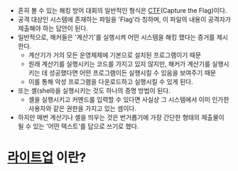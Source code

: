 - 흔히 볼 수 있는 해킹 방어 대회의 일반적인 형식은 [CTF](CTF.md)(Capture the Flag)이다.
- 공격 대상인 시스템에 존재하는 파일을 'Flag'라 칭하며, 이 파일의 내용이 공격자가 제출해야 하는 답안이 된다.
- 일반적으로, 해커들은 '계산기'를 실행시켜 어떤 시스템을 해킹 했다는 증거를 제시한다.
	- 계산기가 거의 모든 운영체제에 기본으로 설치된 프로그램이기 때문
	- 원래 계산기를 실행시키는 코드를 가지고 있지 않지만, 해커가 계산기를 실행시키는 데 성공했다면 어떤 프로그램이든 실행시킬 수 있음을 보여주기 때문
	- 이를 통해 악성 프로그램을 다운로드하고 실행시킬 수 있게 된다.
- 또는 셸(shell)을 실행시키는 것도 하나의 증명 방법이 된다.
	- 셸을 실행시키고 커멘드를 입력할 수 있다면 사실상 그 시스템에서 이미 인가한 사용자와 같은 권한을 가지고 있는 셈이다.
- 하지만 매번 계산기나 셸을 띄우는 것은 번거롭기에 가장 간단한 형태의 제출물이 될 수 있는 '어떤 텍스트'를 답으로 쓰기로 했다.

# [라이트업](Write-up.md) 이란?